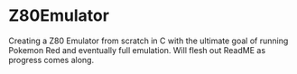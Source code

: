# Z80Emulator
Creating a Z80 Emulator from scratch in C with the ultimate goal of running Pokemon Red and eventually full emulation. Will flesh out ReadME as progress comes along.
